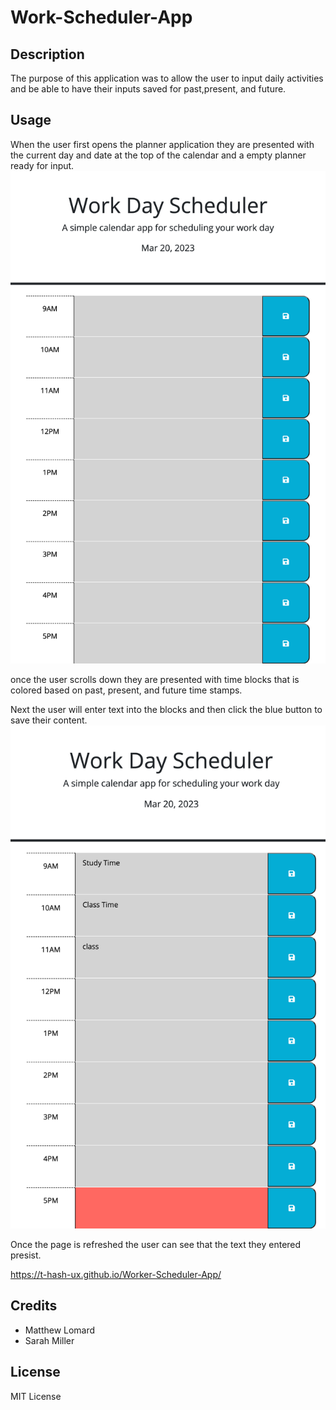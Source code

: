 # Work-Scheduler-App

## Description

The purpose of this application was to allow the user to input daily activities and be able to have their inputs saved for past,present, and future.

## Usage 

When the user first opens the  planner application they are presented with the current day and date at the top of the calendar and a empty planner ready for input. 
![blank calendar](assets/images/Blank-calendar.jpg)

once the user scrolls down they are presented with time blocks that is colored based on past, present, and future time stamps.

Next the user will enter text into the blocks and then click the blue button to save their content. ![enter text](assets/images/Image-of-Schedule-02.png)

Once the page is refreshed the user can see that the text they entered presist.


https://t-hash-ux.github.io/Worker-Scheduler-App/

## Credits

- Matthew Lomard
- Sarah Miller

## License
MIT License